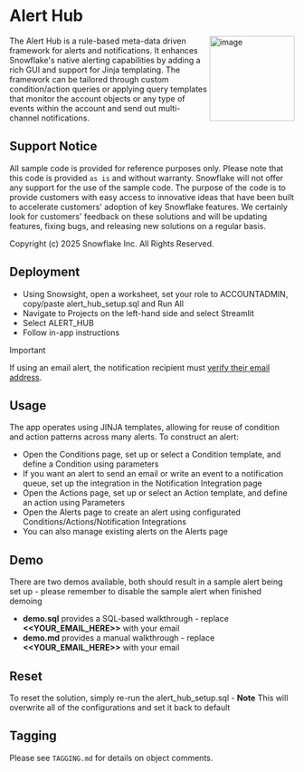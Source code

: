 # Alert Hub

<a href="https://emerging-solutions-toolbox.streamlit.app/">
    <img src="https://github.com/user-attachments/assets/aa206d11-1d86-4f32-8a6d-49fe9715b098" alt="image" width="150" align="right";">
</a>

The Alert Hub is a rule-based meta-data driven framework for alerts and notifications.  It enhances Snowflake's native alerting capabilities by adding a rich GUI and support for Jinja templating.  The framework can be tailored through custom condition/action queries or applying query templates that monitor the account objects or any type of events within the account and send out multi-channel notifications.

## Support Notice

All sample code is provided for reference purposes only. Please note that this code is
provided `as is` and without warranty. Snowflake will not offer any support for the use
of the sample code. The purpose of the code is to provide customers with easy access to
innovative ideas that have been built to accelerate customers' adoption of key
Snowflake features. We certainly look for customers' feedback on these solutions and
will be updating features, fixing bugs, and releasing new solutions on a regular basis.

Copyright (c) 2025 Snowflake Inc. All Rights Reserved.

## Deployment

- Using Snowsight, open a worksheet, set your role to ACCOUNTADMIN, copy/paste alert_hub_setup.sql and Run All
- Navigate to Projects on the left-hand side and select Streamlit
- Select ALERT_HUB
- Follow in-app instructions

> [!IMPORTANT]
> If using an email alert, the notification recipient must [verify their email address](https://docs.snowflake.com/en/user-guide/notifications/email-notifications#verify-the-email-addresses-of-the-email-notification-recipients).

## Usage

The app operates using JINJA templates, allowing for reuse of condition and action patterns across many alerts.  To construct an alert:

- Open the Conditions page, set up or select a Condition template, and define a Condition using parameters
- If you want an alert to send an email or write an event to a notification queue, set up the integration in the Notification Integration page
- Open the Actions page, set up or select an Action template, and define an action using Parameters
- Open the Alerts page to create an alert using configurated Conditions/Actions/Notification Integrations
- You can also manage existing alerts on the Alerts page

## Demo

There are two demos available, both should result in a sample alert being set up - please remember to disable the sample alert when finished demoing
- **demo.sql** provides a SQL-based walkthrough -  replace **<<YOUR_EMAIL_HERE>>** with your email
- **demo.md** provides a manual walkthrough - replace **<<YOUR_EMAIL_HERE>>** with your email

## Reset

To reset the solution, simply re-run the alert_hub_setup.sql - **Note** This will overwrite all of the configurations and set it back to default

## Tagging

Please see `TAGGING.md` for details on object comments.